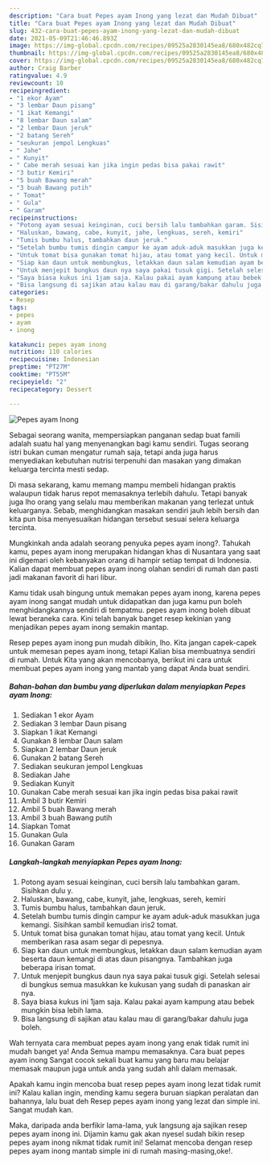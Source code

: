 ```yaml
---
description: "Cara buat Pepes ayam Inong yang lezat dan Mudah Dibuat"
title: "Cara buat Pepes ayam Inong yang lezat dan Mudah Dibuat"
slug: 432-cara-buat-pepes-ayam-inong-yang-lezat-dan-mudah-dibuat
date: 2021-05-09T21:46:46.893Z
image: https://img-global.cpcdn.com/recipes/09525a2830145ea8/680x482cq70/pepes-ayam-inong-foto-resep-utama.jpg
thumbnail: https://img-global.cpcdn.com/recipes/09525a2830145ea8/680x482cq70/pepes-ayam-inong-foto-resep-utama.jpg
cover: https://img-global.cpcdn.com/recipes/09525a2830145ea8/680x482cq70/pepes-ayam-inong-foto-resep-utama.jpg
author: Craig Barber
ratingvalue: 4.9
reviewcount: 10
recipeingredient:
- "1 ekor Ayam"
- "3 lembar Daun pisang"
- "1 ikat Kemangi"
- "8 lembar Daun salam"
- "2 lembar Daun jeruk"
- "2 batang Sereh"
- "seukuran jempol Lengkuas"
- " Jahe"
- " Kunyit"
- " Cabe merah sesuai kan jika ingin pedas bisa pakai rawit"
- "3 butir Kemiri"
- "5 buah Bawang merah"
- "3 buah Bawang putih"
- " Tomat"
- " Gula"
- " Garam"
recipeinstructions:
- "Potong ayam sesuai keinginan, cuci bersih lalu tambahkan garam. Sisihkan dulu y."
- "Haluskan, bawang, cabe, kunyit, jahe, lengkuas, sereh, kemiri"
- "Tumis bumbu halus, tambahkan daun jeruk."
- "Setelah bumbu tumis dingin campur ke ayam aduk-aduk masukkan juga kemangi. Sisihkan sambil kemudian iris2 tomat."
- "Untuk tomat bisa gunakan tomat hijau, atau tomat yang kecil. Untuk memberikan rasa asam segar di pepesnya."
- "Siap kan daun untuk membungkus, letakkan daun salam kemudian ayam beserta daun kemangi di atas daun pisangnya. Tambahkan juga beberapa irisan tomat."
- "Untuk menjepit bungkus daun nya saya pakai tusuk gigi. Setelah selesai di bungkus semua masukkan ke kukusan yang sudah di panaskan air nya."
- "Saya biasa kukus ini 1jam saja. Kalau pakai ayam kampung atau bebek mungkin bisa lebih lama."
- "Bisa langsung di sajikan atau kalau mau di garang/bakar dahulu juga boleh."
categories:
- Resep
tags:
- pepes
- ayam
- inong

katakunci: pepes ayam inong 
nutrition: 110 calories
recipecuisine: Indonesian
preptime: "PT27M"
cooktime: "PT55M"
recipeyield: "2"
recipecategory: Dessert

---
```



![Pepes ayam Inong](https://img-global.cpcdn.com/recipes/09525a2830145ea8/680x482cq70/pepes-ayam-inong-foto-resep-utama.jpg)

Sebagai seorang wanita, mempersiapkan panganan sedap buat famili adalah suatu hal yang menyenangkan bagi kamu sendiri. Tugas seorang istri bukan cuman mengatur rumah saja, tetapi anda juga harus menyediakan kebutuhan nutrisi terpenuhi dan masakan yang dimakan keluarga tercinta mesti sedap.

Di masa  sekarang, kamu memang mampu membeli hidangan praktis walaupun tidak harus repot memasaknya terlebih dahulu. Tetapi banyak juga lho orang yang selalu mau memberikan makanan yang terlezat untuk keluarganya. Sebab, menghidangkan masakan sendiri jauh lebih bersih dan kita pun bisa menyesuaikan hidangan tersebut sesuai selera keluarga tercinta. 



Mungkinkah anda adalah seorang penyuka pepes ayam inong?. Tahukah kamu, pepes ayam inong merupakan hidangan khas di Nusantara yang saat ini digemari oleh kebanyakan orang di hampir setiap tempat di Indonesia. Kalian dapat membuat pepes ayam inong olahan sendiri di rumah dan pasti jadi makanan favorit di hari libur.

Kamu tidak usah bingung untuk memakan pepes ayam inong, karena pepes ayam inong sangat mudah untuk didapatkan dan juga kamu pun boleh menghidangkannya sendiri di tempatmu. pepes ayam inong boleh dibuat lewat beraneka cara. Kini telah banyak banget resep kekinian yang menjadikan pepes ayam inong semakin mantap.

Resep pepes ayam inong pun mudah dibikin, lho. Kita jangan capek-capek untuk memesan pepes ayam inong, tetapi Kalian bisa membuatnya sendiri di rumah. Untuk Kita yang akan mencobanya, berikut ini cara untuk membuat pepes ayam inong yang mantab yang dapat Anda buat sendiri.

<!--inarticleads1-->

##### Bahan-bahan dan bumbu yang diperlukan dalam menyiapkan Pepes ayam Inong:

1. Sediakan 1 ekor Ayam
1. Sediakan 3 lembar Daun pisang
1. Siapkan 1 ikat Kemangi
1. Gunakan 8 lembar Daun salam
1. Siapkan 2 lembar Daun jeruk
1. Gunakan 2 batang Sereh
1. Sediakan seukuran jempol Lengkuas
1. Sediakan  Jahe
1. Sediakan  Kunyit
1. Gunakan  Cabe merah sesuai kan jika ingin pedas bisa pakai rawit
1. Ambil 3 butir Kemiri
1. Ambil 5 buah Bawang merah
1. Ambil 3 buah Bawang putih
1. Siapkan  Tomat
1. Gunakan  Gula
1. Gunakan  Garam




<!--inarticleads2-->

##### Langkah-langkah menyiapkan Pepes ayam Inong:

1. Potong ayam sesuai keinginan, cuci bersih lalu tambahkan garam. Sisihkan dulu y.
1. Haluskan, bawang, cabe, kunyit, jahe, lengkuas, sereh, kemiri
1. Tumis bumbu halus, tambahkan daun jeruk.
1. Setelah bumbu tumis dingin campur ke ayam aduk-aduk masukkan juga kemangi. Sisihkan sambil kemudian iris2 tomat.
1. Untuk tomat bisa gunakan tomat hijau, atau tomat yang kecil. Untuk memberikan rasa asam segar di pepesnya.
1. Siap kan daun untuk membungkus, letakkan daun salam kemudian ayam beserta daun kemangi di atas daun pisangnya. Tambahkan juga beberapa irisan tomat.
1. Untuk menjepit bungkus daun nya saya pakai tusuk gigi. Setelah selesai di bungkus semua masukkan ke kukusan yang sudah di panaskan air nya.
1. Saya biasa kukus ini 1jam saja. Kalau pakai ayam kampung atau bebek mungkin bisa lebih lama.
1. Bisa langsung di sajikan atau kalau mau di garang/bakar dahulu juga boleh.




Wah ternyata cara membuat pepes ayam inong yang enak tidak rumit ini mudah banget ya! Anda Semua mampu memasaknya. Cara buat pepes ayam inong Sangat cocok sekali buat kamu yang baru mau belajar memasak maupun juga untuk anda yang sudah ahli dalam memasak.

Apakah kamu ingin mencoba buat resep pepes ayam inong lezat tidak rumit ini? Kalau kalian ingin, mending kamu segera buruan siapkan peralatan dan bahannya, lalu buat deh Resep pepes ayam inong yang lezat dan simple ini. Sangat mudah kan. 

Maka, daripada anda berfikir lama-lama, yuk langsung aja sajikan resep pepes ayam inong ini. Dijamin kamu gak akan nyesel sudah bikin resep pepes ayam inong nikmat tidak rumit ini! Selamat mencoba dengan resep pepes ayam inong mantab simple ini di rumah masing-masing,oke!.

